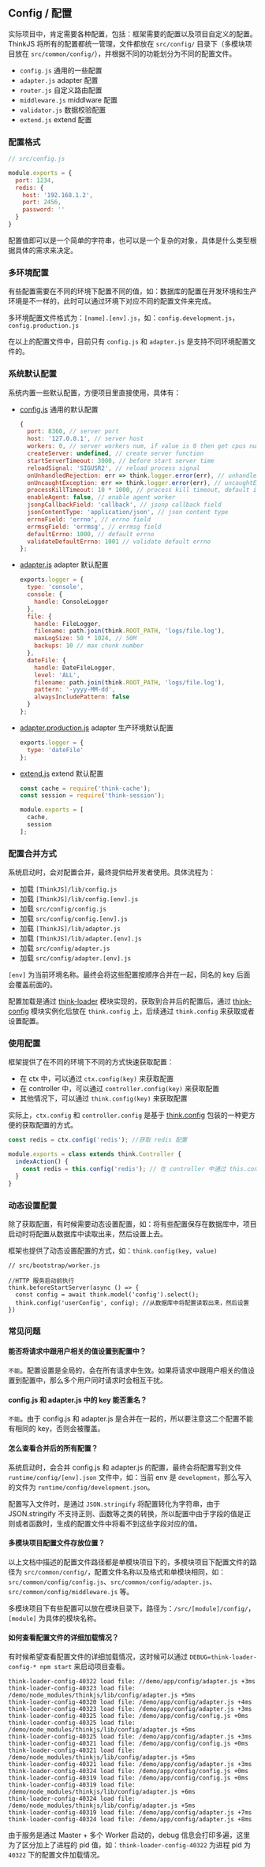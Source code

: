 ## Config / 配置

实际项目中，肯定需要各种配置，包括：框架需要的配置以及项目自定义的配置。ThinkJS 将所有的配置都统一管理，文件都放在 `src/config/` 目录下（多模块项目放在 `src/common/config/`），并根据不同的功能划分为不同的配置文件。

* `config.js` 通用的一些配置
* `adapter.js` adapter 配置
* `router.js` 自定义路由配置
* `middleware.js` middlware 配置
* `validator.js` 数据校验配置
* `extend.js` extend 配置

### 配置格式


```js
// src/config.js

module.exports = {
  port: 1234,
  redis: {
    host: '192.168.1.2',
    port: 2456,
    password: ''
  }
}
```

配置值即可以是一个简单的字符串，也可以是一个复杂的对象，具体是什么类型根据具体的需求来决定。

### 多环境配置

有些配置需要在不同的环境下配置不同的值，如：数据库的配置在开发环境和生产环境是不一样的，此时可以通过环境下对应不同的配置文件来完成。

多环境配置文件格式为：`[name].[env].js`，如：`config.development.js`，`config.production.js`

在以上的配置文件中，目前只有 `config.js` 和 `adapter.js` 是支持不同环境配置文件的。

### 系统默认配置

系统内置一些默认配置，方便项目里直接使用，具体有：

* [config.js](https://github.com/thinkjs/thinkjs/blob/3.0/lib/config/config.js) 通用的默认配置

  ```js
  {
    port: 8360, // server port
    host: '127.0.0.1', // server host
    workers: 0, // server workers num, if value is 0 then get cpus num
    createServer: undefined, // create server function
    startServerTimeout: 3000, // before start server time
    reloadSignal: 'SIGUSR2', // reload process signal
    onUnhandledRejection: err => think.logger.error(err), // unhandledRejection handle
    onUncaughtException: err => think.logger.error(err), // uncaughtException handle
    processKillTimeout: 10 * 1000, // process kill timeout, default is 10s
    enableAgent: false, // enable agent worker
    jsonpCallbackField: 'callback', // jsonp callback field
    jsonContentType: 'application/json', // json content type
    errnoField: 'errno', // errno field
    errmsgField: 'errmsg', // errmsg field
    defaultErrno: 1000, // default errno
    validateDefaultErrno: 1001 // validate default errno
  };
  ```
* [adapter.js](https://github.com/thinkjs/thinkjs/blob/3.0/lib/config/adapter.js) adapter 默认配置

  ```js
  exports.logger = {
    type: 'console',
    console: {
      handle: ConsoleLogger
    },
    file: {
      handle: FileLogger,
      filename: path.join(think.ROOT_PATH, 'logs/file.log'),
      maxLogSize: 50 * 1024, // 50M
      backups: 10 // max chunk number
    },
    dateFile: {
      handle: DateFileLogger,
      level: 'ALL',
      filename: path.join(think.ROOT_PATH, 'logs/file.log'),
      pattern: '-yyyy-MM-dd',
      alwaysIncludePattern: false
    }
  };
  ```
* [adapter.production.js](https://github.com/thinkjs/thinkjs/blob/3.0/lib/config/adapter.production.js) adapter 生产环境默认配置
  ```js
  exports.logger = {
    type: 'dateFile'
  };
  ```
* [extend.js](https://github.com/thinkjs/thinkjs/blob/3.0/lib/config/extend.js) extend 默认配置
  ```js
  const cache = require('think-cache');
  const session = require('think-session');

  module.exports = [
    cache,
    session
  ];
  ```

### 配置合并方式

系统启动时，会对配置合并，最终提供给开发者使用。具体流程为：

* 加载 `[ThinkJS]/lib/config.js`
* 加载 `[ThinkJS]/lib/config.[env].js`
* 加载 `src/config/config.js`
* 加载 `src/config/config.[env].js`
* 加载 `[ThinkJS]/lib/adapter.js`
* 加载 `[ThinkJS]/lib/adapter.[env].js`
* 加载 `src/config/adapter.js`
* 加载 `src/config/adapter.[env].js`

`[env]` 为当前环境名称。最终会将这些配置按顺序合并在一起，同名的 key 后面会覆盖前面的。

配置加载是通过 [think-loader](https://github.com/thinkjs/think-loader/) 模块实现的，获取到合并后的配置后，通过 [think-config](https://github.com/thinkjs/think-config/) 模块实例化后放在 `think.config` 上，后续通过 `think.config` 来获取或者设置配置。

### 使用配置

框架提供了在不同的环境下不同的方式快速获取配置：

* 在 ctx 中，可以通过 `ctx.config(key)` 来获取配置
* 在 controller 中，可以通过 `controller.config(key)` 来获取配置
* 其他情况下，可以通过 `think.config(key)` 来获取配置

实际上，`ctx.config` 和 `controller.config` 是基于 [think.config](/doc/3.0/think.html#toc-929) 包装的一种更方便的获取配置的方式。

```js
const redis = ctx.config('redis'); //获取 redis 配置
```

```js
module.exports = class extends think.Controller {
  indexAction() {
    const redis = this.config('redis'); // 在 controller 中通过 this.config 获取配置
  }
}
```

### 动态设置配置

除了获取配置，有时候需要动态设置配置，如：将有些配置保存在数据库中，项目启动时将配置从数据库中读取出来，然后设置上去。

框架也提供了动态设置配置的方式，如：`think.config(key, value)`

```
// src/bootstrap/worker.js

//HTTP 服务启动前执行
think.beforeStartServer(async () => {
  const config = await think.model('config').select();
  think.config('userConfig', config); //从数据库中将配置读取出来，然后设置
})
```

### 常见问题

#### 能否将请求中跟用户相关的值设置到配置中？

`不能`。配置设置是全局的，会在所有请求中生效。如果将请求中跟用户相关的值设置到配置中，那么多个用户同时请求时会相互干扰。

#### config.js 和 adapter.js 中的 key 能否重名？

`不能`。由于 config.js 和 adapter.js 是合并在一起的，所以要注意这二个配置不能有相同的 key，否则会被覆盖。

#### 怎么查看合并后的所有配置？

系统启动时，会合并 config.js 和 adapter.js 的配置，最终会将配置写到文件 `runtime/config/[env].json` 文件中，如：当前 env 是 `development`，那么写入的文件为 `runtime/config/development.json`。

配置写入文件时，是通过 `JSON.stringify` 将配置转化为字符串，由于 JSON.stringify 不支持正则、函数等之类的转换，所以配置中由于字段的值是正则或者函数时，生成的配置文件中将看不到这些字段对应的值。


#### 多模块项目配置文件存放位置？

以上文档中描述的配置文件路径都是单模块项目下的，多模块项目下配置文件的路径为 `src/common/config/`，配置文件名称以及格式和单模块相同，如：`src/common/config/config.js`、`src/common/config/adapter.js`、`src/common/config/middleware.js` 等。

多模块项目下有些配置可以放在模块目录下，路径为：`/src/[module]/config/`，`[module]` 为具体的模块名称。

#### 如何查看配置文件的详细加载情况？

有时候希望查看配置文件的详细加载情况，这时候可以通过 `DEBUG=think-loader-config-* npm start` 来启动项目查看。

```text
think-loader-config-40322 load file: //demo/app/config/adapter.js +3ms
think-loader-config-40323 load file: /demo/node_modules/thinkjs/lib/config/adapter.js +5ms
think-loader-config-40320 load file: /demo/app/config/adapter.js +4ms
think-loader-config-40323 load file: /demo/app/config/adapter.js +3ms
think-loader-config-40325 load file: /demo/app/config/config.js +0ms
think-loader-config-40325 load file: /demo/node_modules/thinkjs/lib/config/adapter.js +5ms
think-loader-config-40325 load file: /demo/app/config/adapter.js +3ms
think-loader-config-40321 load file: /demo/app/config/config.js +0ms
think-loader-config-40321 load file: /demo/node_modules/thinkjs/lib/config/adapter.js +5ms
think-loader-config-40321 load file: /demo/app/config/adapter.js +3ms
think-loader-config-40324 load file: /demo/app/config/config.js +0ms
think-loader-config-40319 load file: /demo/app/config/config.js +0ms
think-loader-config-40319 load file: /demo/node_modules/thinkjs/lib/config/adapter.js +6ms
think-loader-config-40324 load file: /demo/node_modules/thinkjs/lib/config/adapter.js +5ms
think-loader-config-40319 load file: /demo/app/config/adapter.js +7ms
think-loader-config-40324 load file: /demo/app/config/adapter.js +8ms
```
由于服务是通过 Master + 多个 Worker 启动的，debug 信息会打印多遍，这里为了区分加上了进程的 pid 值，如：`think-loader-config-40322` 为进程 pid 为 `40322` 下的配置文件加载情况。
